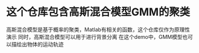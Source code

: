# 这个仓库包含高斯混合模型GMM的聚类
高斯混合模型是基于概率的聚类，Matlab有相关的函数，这个仓库仅作为原理性演示
同时，高斯混合模型可以用于进行背景分离
在这个demo中，GMM模型也可以描绘出物体的运动轨迹
